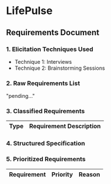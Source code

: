 # LifePulse
## Requirements Document

### 1. Elicitation Techniques Used

  - Technique 1: Interviews
  - Technique 2: Brainstorming Sessions


### 2. Raw Requirements List
  "pending..."


### 3. Classified Requirements
| Type | Requirement Description |
|------|--------------------------|


### 4. Structured Specification


### 5. Prioritized Requirements
| Requirement | Priority | Reason |
|-------------|----------|--------|
